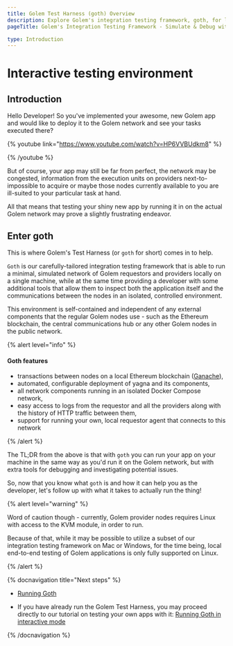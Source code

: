 ```yaml
---
title: Golem Test Harness (goth) Overview
description: Explore Golem's integration testing framework, goth, for local simulation of Golem network interactions, debugging, and end-to-end testing of applications.
pageTitle: Golem's Integration Testing Framework - Simulate & Debug with goth

type: Introduction
---
```


# Interactive testing environment

## Introduction

Hello Developer! So you've implemented your awesome, new Golem app and would like to deploy it to the Golem network and see your tasks executed there?

{% youtube link="https://www.youtube.com/watch?v=HP6VVBUdkm8" %}

{% /youtube %}

But of course, your app may still be far from perfect, the network may be congested, information from the execution units on providers next-to-impossible to acquire or maybe those nodes currently available to you are ill-suited to your particular task at hand.

All that means that testing your shiny new app by running it in on the actual Golem network may prove a slightly frustrating endeavor.

## Enter goth

This is where Golem's Test Harness (or `goth` for short) comes in to help.

`Goth` is our carefully-tailored integration testing framework that is able to run a minimal, simulated network of Golem requestors and providers locally on a single machine, while at the same time providing a developer with some additional tools that allow them to inspect both the application itself and the communications between the nodes in an isolated, controlled environment.

This environment is self-contained and independent of any external components that the regular Golem nodes use - such as the Ethereum blockchain, the central communications hub or any other Golem nodes in the public network.

{% alert level="info" %}

#### Goth features

- transactions between nodes on a local Ethereum blockchain ([Ganache](https://github.com/trufflesuite/ganache)),
- automated, configurable deployment of yagna and its components,
- all network components running in an isolated Docker Compose network,
- easy access to logs from the requestor and all the providers along with the history of HTTP traffic between them,
- support for running your own, local requestor agent that connects to this network

{% /alert %}

The TL;DR from the above is that with `goth` you can run your app on your machine in the same way as you'd run it on the Golem network, but with extra tools for debugging and investigating potential issues.

So, now that you know what `goth` is and how it can help you as the developer, let's follow up with what it takes to actually run the thing!

{% alert level="warning" %}

Word of caution though - currently, Golem provider nodes requires Linux with access to the KVM module, in order to run.

Because of that, while it may be possible to utilize a subset of our integration testing framework on Mac or Windows, for the time being, local end-to-end testing of Golem applications is only fully supported on Linux.

{% /alert %}

{% docnavigation title="Next steps" %}

- [Running Goth](/docs/en/creators/tools/goth/running-goth)

- If you have already run the Golem Test Harness, you may proceed directly to our tutorial on testing your own apps with it: [Running Goth in interactive mode](/docs/en/creators/tools/goth/running-goths-interactive-mode)

{% /docnavigation %}
